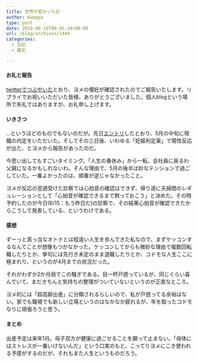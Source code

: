 ```yaml
---
title: 世界が変わった日
author: Kwappa
type: post
date: 2010-06-16T00:45:34+09:00
url: /blog/archives/1449
categories:
  - 日記
  - 雑文

---
```

#### お礼と報告

<a href="http://twitter.com/kwappa/status/16195636738" target="_blank" rel="noopener noreferrer">twitterでつぶやいた</a>とおり、ヨメの懐妊が確認されたのでご報告いたします。リプライでお祝いいただいた皆様、ありがとうございました。個人blogという場所で失礼ではありますが、お礼申し上げます。
  
<!--more-->

#### いきさつ

…というほどのものでもないのだが。先日<a href="http://www.kwappa.net/blog/archives/1447" target="_blank" rel="noopener noreferrer">エントリ</a>したとおり、5月の中旬に現職の内定をいただいた。そしてその三日後、いわゆる「妊娠判定薬」で陽性反応が出た、とヨメから報告があったのだ。

今思い出してもすごいタイミング。「人生の春休み」から一転、会社員に戻るわ父親になるかもしれないわ。そんな理由で、5月の後半は妙なテンションで過ごしていた。一番よかったのは、順番が逆じゃなかったこと。

ヨメが反応の翌週受けた診察では心拍音の確認はできず、帰り道に夫婦間のレギュレーションとして「心拍音が確認できるまで黙っておこう」と決めた。その時予約したのが今日(6/15：もう昨日だ)の診察で、その結果心拍音が確認できたからこうして発表している、というわけである。

#### 感想

ずーっと真っ当なオトナとは程遠い人生を歩んできた私なので、まずケッコンするなんてことが想像もつかなかった。ケッコンしてからも微妙な理由で複数回転職したりとか、挙句には先行き未定のまま退職したりとか、コドモな人生ここに極まれり、というのが4月までの状況だった。

それがわずか2か月弱でこの騒ぎである。目一杯戸惑っているが、同じぐらい喜んでいて、まだきちんと気持ちの整理がついていないというのが正直なところ。

ヨメ的には「超高齢出産」に分類されるらしいので、私が戸惑ってる余裕はない。家でも職場でも新しい立場というのはなかなか疲れるが、年を取ったコドモなりに頑張ろうと思う。

#### まとめ

出産予定は来年1月。母子双方が健康に過ごせることを願って止まない。「母体にはストレスが一番いけないんだ」という口実のもと、こってりヨメにこき使われる予感がするのだが、それもまた人生というものだろう。
